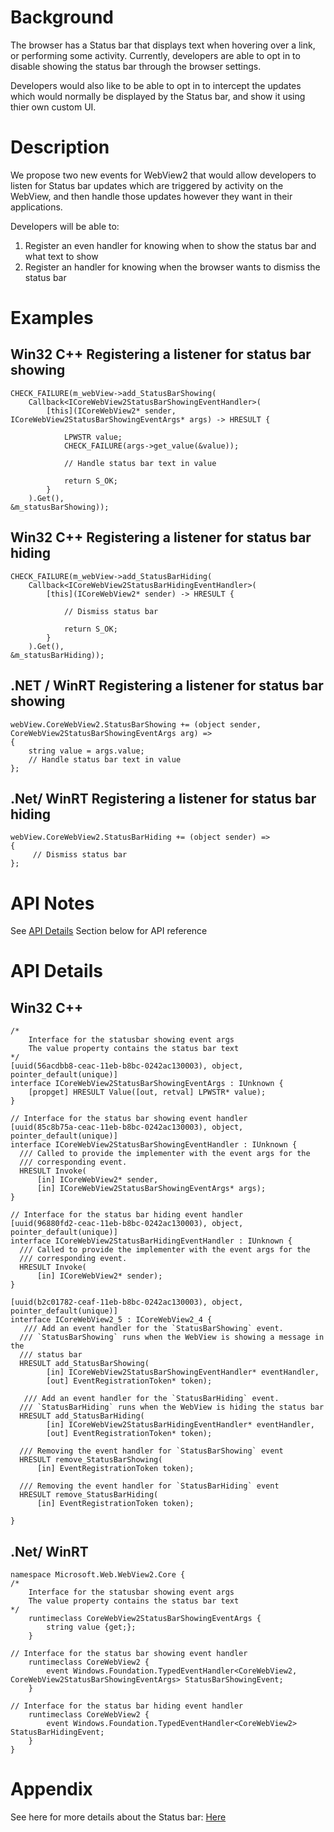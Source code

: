 <!-- USAGE
  * Fill in each of the sections (like Background) below
  * Wrap code with `single line of code` or ```code block```
  * Before submitting, delete all <!-- TEMPLATE marked comments in this file,
    and the following quote banner:
-->
# Background
The browser has a Status bar that displays text when hovering over a link, or performing some activity. Currently, 
developers are able to opt in to disable showing the status bar through the browser 
settings.

Developers would also like to be able to opt in to intercept the updates which would 
normally be displayed by the Status bar, and show it using thier own custom UI. 
# Description
We propose two new events for WebView2 that would allow developers to 
listen for Status bar updates which are triggered by activity on the WebView, and then handle those updates however they want in their applications.

Developers will be able to: 

1) Register an even handler for knowing when to show the status bar and what text to show
2) Register an handler for knowing when the browser wants to dismiss the status bar


# Examples
## Win32 C++ Registering a listener for status bar showing
```
CHECK_FAILURE(m_webView->add_StatusBarShowing(
    Callback<ICoreWebView2StatusBarShowingEventHandler>(
        [this](ICoreWebView2* sender, ICoreWebView2StatusBarShowingEventArgs* args) -> HRESULT {

            LPWSTR value;
            CHECK_FAILURE(args->get_value(&value));
            
            // Handle status bar text in value

            return S_OK;
        }
    ).Get(),
&m_statusBarShowing));
```
## Win32 C++ Registering a listener for status bar hiding
```
CHECK_FAILURE(m_webView->add_StatusBarHiding(
    Callback<ICoreWebView2StatusBarHidingEventHandler>(
        [this](ICoreWebView2* sender) -> HRESULT {
            
            // Dismiss status bar

            return S_OK;
        }
    ).Get(),
&m_statusBarHiding));
```
## .NET / WinRT Registering a listener for status bar showing
```
webView.CoreWebView2.StatusBarShowing += (object sender, CoreWebView2StatusBarShowingEventArgs arg) =>
{
    string value = args.value;
    // Handle status bar text in value
};
```
## .Net/ WinRT Registering a listener for status bar hiding
```
webView.CoreWebView2.StatusBarHiding += (object sender) =>
{
     // Dismiss status bar
};
```
# API Notes
See [API Details](#api-details) Section below for API reference
# API Details
## Win32 C++
```
/*
    Interface for the statusbar showing event args
    The value property contains the status bar text
*/
[uuid(56acdbb8-ceac-11eb-b8bc-0242ac130003), object, pointer_default(unique)]
interface ICoreWebView2StatusBarShowingEventArgs : IUnknown {
    [propget] HRESULT Value([out, retval] LPWSTR* value);
}   

// Interface for the status bar showing event handler
[uuid(85c8b75a-ceac-11eb-b8bc-0242ac130003), object, pointer_default(unique)]
interface ICoreWebView2StatusBarShowingEventHandler : IUnknown {
  /// Called to provide the implementer with the event args for the
  /// corresponding event.
  HRESULT Invoke(
      [in] ICoreWebView2* sender,
      [in] ICoreWebView2StatusBarShowingEventArgs* args);
}

// Interface for the status bar hiding event handler
[uuid(96880fd2-ceac-11eb-b8bc-0242ac130003), object, pointer_default(unique)]
interface ICoreWebView2StatusBarHidingEventHandler : IUnknown {
  /// Called to provide the implementer with the event args for the
  /// corresponding event.
  HRESULT Invoke(
      [in] ICoreWebView2* sender);
}

[uuid(b2c01782-ceaf-11eb-b8bc-0242ac130003), object, pointer_default(unique)]
interface ICoreWebView2_5 : ICoreWebView2_4 {
   /// Add an event handler for the `StatusBarShowing` event.
  /// `StatusBarShowing` runs when the WebView is showing a message in the
  /// status bar
  HRESULT add_StatusBarShowing(
        [in] ICoreWebView2StatusBarShowingEventHandler* eventHandler,
        [out] EventRegistrationToken* token);

   /// Add an event handler for the `StatusBarHiding` event.
  /// `StatusBarHiding` runs when the WebView is hiding the status bar
  HRESULT add_StatusBarHiding(
        [in] ICoreWebView2StatusBarHidingEventHandler* eventHandler,
        [out] EventRegistrationToken* token);

  /// Removing the event handler for `StatusBarShowing` event
  HRESULT remove_StatusBarShowing(
      [in] EventRegistrationToken token);

  /// Removing the event handler for `StatusBarHiding` event
  HRESULT remove_StatusBarHiding(
      [in] EventRegistrationToken token);
       
}
```
## .Net/ WinRT
```
namespace Microsoft.Web.WebView2.Core {
/*
    Interface for the statusbar showing event args
    The value property contains the status bar text
*/
    runtimeclass CoreWebView2StatusBarShowingEventArgs {
        string value {get;};
    }

// Interface for the status bar showing event handler
    runtimeclass CoreWebView2 {
        event Windows.Foundation.TypedEventHandler<CoreWebView2, CoreWebView2StatusBarShowingEventArgs> StatusBarShowingEvent;
    }

// Interface for the status bar hiding event handler
    runtimeclass CoreWebView2 {
        event Windows.Foundation.TypedEventHandler<CoreWebView2> StatusBarHidingEvent;
    }
}
```
# Appendix
<!-- TEMPLATE
    Anything else that you want to write down for posterity, but
    that isn't necessary to understand the purpose and usage of the API.
    For example, implementation details or links to other resources.
-->
See here for more details about the Status bar: <a href="https://www.computerhope.com/jargon/s/statusbar.htm">Here</a>
